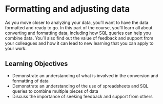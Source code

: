 # Formatting and adjusting data
As you move closer to analyzing your data, you’ll want to have the data formatted and ready to go. In this part of the course, you’ll learn all about converting and formatting data, including how SQL queries can help you combine data. You’ll also find out the value of feedback and support from your colleagues and how it can lead to new learning that you can apply to your work.
## Learning Objectives
- Demonstrate an understanding of what is involved in the conversion and formatting of data
- Demonstrate an understanding of the use of spreadsheets and SQL queries to combine multiple pieces of data
- Discuss the importance of seeking feedback and support from others